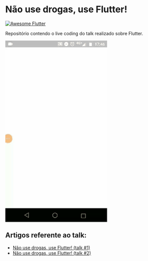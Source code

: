 # Não use drogas, use Flutter!

<a href="https://github.com/Solido/awesome-flutter">
  <img alt="Awesome Flutter" src="https://img.shields.io/badge/Awesome-Flutter-blue.svg?longCache=true&style=flat-square" />
</a>

Repositório contendo o live coding do talk realizado sobre Flutter.

<img src="https://raw.githubusercontent.com/JHBitencourt/flutter_talk/master/assets/app.gif" align="center">

## Artigos referente ao talk:

- [Não use drogas, use Flutter! (talk #1)](http://blog.juliobitencourt.com/2019/01/08/nao-use-drogas-use-flutter-talk-1/)
- [Não use drogas, use Flutter! (talk #2)](http://blog.juliobitencourt.com/2019/01/08/nao-use-drogas-use-flutter-talk-2/)
